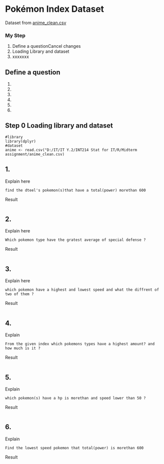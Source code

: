 # Pokémon Index Dataset

Dataset from [anime_clean.csv](./pokemonIndex_original.csv)


### My Step
1. Define a questionCancel changes
2. Loading Library and dataset
3. xxxxxxx

## Define a question

1.
2.
3.
4.
5.
6.

## Step 0 Loading library and dataset

```
#library
library(dplyr)
#dataset
anime <- read.csv("D:/IT/IT Y.2/INT214 Stat for IT/R/Midterm assignment/anime_clean.csv)
```

## 1.

Explain here

```
find the dteel's pokemon(s)that have a total(power) morethan 600 
```

Result

```

```


## 2.

Explain here
```
Which pokemon type have the gratest average of special defense ?
```
Result
```

```


## 3. 

Explain here
```
which pokemon have a highest and lowest speed and what the diffrent of two of them ?
```
Result
```
```

## 4.
Explain
```
From the given index which pokemons types have a highest amount? and how much is it ?
```
Result
```
```

## 5. 
Explain
```
which pokemon(s) have a hp is morethan and speed lower than 50 ?
```
Result
```
```

## 6.
Explain
```
Find the lowest speed pokemon that total(power) is morethan 600
```
Result
```
```
